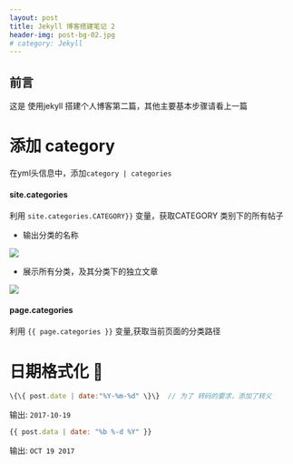 ```yaml
---
layout: post
title: Jekyll 博客搭建笔记 2
header-img: post-bg-02.jpg
# category: Jekyll
---
```

<style>
.post-container img{
	width: 50%;
}

</style>
## 前言

这是 使用jekyll 搭建个人博客第二篇，其他主要基本步骤请看上一篇

# 添加 category 

在yml头信息中，添加`category | categories`

#### site.categories

利用 `site.categories.CATEGORY}}` 变量，获取CATEGORY 类别下的所有帖子

* 输出分类的名称

![]({{site.imgurl}}/in-post/add-category-1.png)

* 展示所有分类，及其分类下的独立文章

![]({{site.imgurl}}/in-post/add-category-2.png)

#### page.categories 

利用 `{{ page.categories }}` 变量,获取当前页面的分类路径

# 日期格式化 📅

```js
\{\{ post.date | date:"%Y-%m-%d" \}\}  // 为了 转码的要求，添加了转义
```
输出: `2017-10-19`

```js
{{ post.data | date: "%b %-d %Y" }}
```
输出: `OCT 19 2017`
